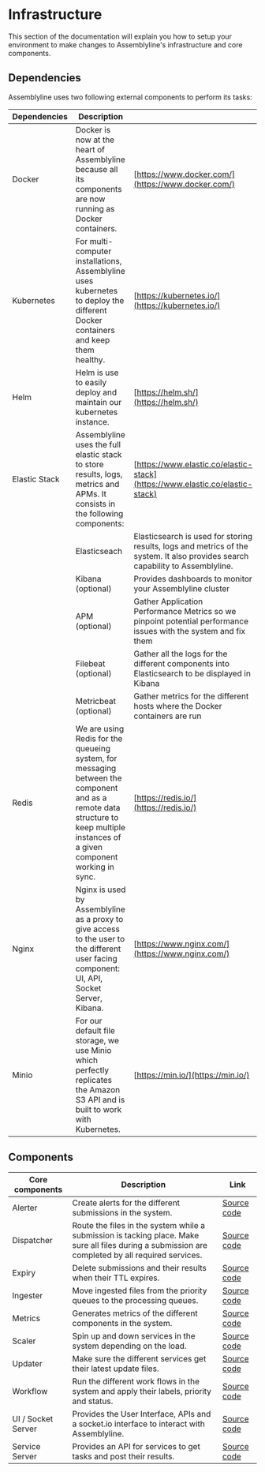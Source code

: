# Infrastructure

This section of the documentation will explain you how to setup your environment to make changes to Assemblyline's infrastructure and core components. 

## Dependencies

Assemblyline uses two following external components to perform its tasks:

| Dependencies | Description | |
|-|-|-|
| Docker | Docker is now at the heart of Assemblyline because all its components are now running as Docker containers. | [https://www.docker.com/](https://www.docker.com/) |
| Kubernetes | For multi-computer installations, Assemblyline uses kubernetes to deploy the different Docker containers and keep them healthy. | [https://kubernetes.io/](https://kubernetes.io/) |
| Helm | Helm is use to easily deploy and maintain our kubernetes instance. | [https://helm.sh/](https://helm.sh/) |
| Elastic Stack | Assemblyline uses the full elastic stack to store results, logs, metrics and APMs. It consists in the following components: | [https://www.elastic.co/elastic-stack](https://www.elastic.co/elastic-stack) |
| | Elasticseach | Elasticsearch is used for storing results, logs and metrics of the system. It also provides search capability to Assemblyline. |
| | Kibana (optional) | Provides dashboards to monitor your Assemblyline cluster |
| | APM (optional) | Gather Application Performance Metrics so we pinpoint potential performance issues with the system and fix them |
| | Filebeat (optional) | Gather all the logs for the different components into Elasticsearch to be displayed in Kibana |
| | Metricbeat (optional) | Gather metrics for the different hosts where the Docker containers are run |
| Redis | We are using Redis for the queueing system, for messaging between the component and as a remote data structure to keep multiple instances of a given component working in sync. | [https://redis.io/](https://redis.io/) |
| Nginx | Nginx is used by Assemblyline as a proxy to give access to the user to the different user facing component: UI, API, Socket Server, Kibana. | [https://www.nginx.com/](https://www.nginx.com/) |
| Minio | For our default file storage, we use Minio which perfectly replicates the Amazon S3 API and is built to work with Kubernetes. | [https://min.io/](https://min.io/) |

## Components

| Core components | Description | Link |
|-----------------|-------------|----|
| Alerter | Create alerts for the different submissions in the system. | [Source code](https://github.com/CybercentreCanada/assemblyline-core/tree/master/assemblyline_core/alerter) |
| Dispatcher | Route the files in the system while a submission is tacking place. Make sure all files during a submission are completed by all required services. | [Source code](https://github.com/CybercentreCanada/assemblyline-core/tree/master/assemblyline_core/dispatching) |
| Expiry | Delete submissions and their results when their TTL expires. | [Source code](https://github.com/CybercentreCanada/assemblyline-core/tree/master/assemblyline_core/expiry) |
| Ingester | Move ingested files from the priority queues to the processing queues. | [Source code](https://github.com/CybercentreCanada/assemblyline-core/tree/master/assemblyline_core/ingester) |
| Metrics | Generates metrics of the different components in the system. | [Source code](https://github.com/CybercentreCanada/assemblyline-core/tree/master/assemblyline_core/metrics) |
| Scaler | Spin up and down services in the system depending on the load. | [Source code](https://github.com/CybercentreCanada/assemblyline-core/tree/master/assemblyline_core/scaler) |
| Updater | Make sure the different services get their latest update files. | [Source code](https://github.com/CybercentreCanada/assemblyline-core/tree/master/assemblyline_core/updater) |
| Workflow | Run the different work flows in the system and apply their labels, priority and status. | [Source code](https://github.com/CybercentreCanada/assemblyline-core/tree/master/assemblyline_core/workflow) |
| UI / Socket Server | Provides the User Interface, APIs and a socket.io interface to interact with Assemblyline. | [Source code](https://github.com/CybercentreCanada/assemblyline-ui) |
| Service Server | Provides an API for services to get tasks and post their results. | [Source code](https://github.com/CybercentreCanada/assemblyline-service-server) |

